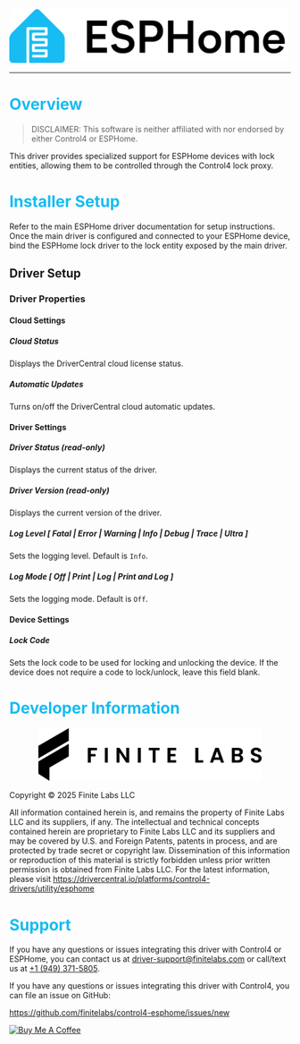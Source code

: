 [copyright]: # "Copyright 2025 Finite Labs, LLC. All rights reserved."

<style>
@media print {
   .noprint {
      visibility: hidden;
      display: none;
   }
   * {
        -webkit-print-color-adjust: exact;
        print-color-adjust: exact;
    }
}
</style>

<img alt="ESPHome" src="./images/header.png" width="500"/>

---

# <span style="color:#17BCF2">Overview</span>

<!-- #ifndef DRIVERCENTRAL -->

> DISCLAIMER: This software is neither affiliated with nor endorsed by either
> Control4 or ESPHome.

<!-- #endif -->

This driver provides specialized support for ESPHome devices with lock entities,
allowing them to be controlled through the Control4 lock proxy.

# <span style="color:#17BCF2">Installer Setup</span>

Refer to the main ESPHome driver documentation for setup instructions. Once the
main driver is configured and connected to your ESPHome device, bind the ESPHome
lock driver to the lock entity exposed by the main driver.

## Driver Setup

### Driver Properties

<!-- #ifdef DRIVERCENTRAL -->

#### Cloud Settings

##### Cloud Status

Displays the DriverCentral cloud license status.

##### Automatic Updates

Turns on/off the DriverCentral cloud automatic updates.

<!-- #endif -->

#### Driver Settings

##### Driver Status (read-only)

Displays the current status of the driver.

##### Driver Version (read-only)

Displays the current version of the driver.

##### Log Level [ Fatal | Error | Warning | **_Info_** | Debug | Trace | Ultra ]

Sets the logging level. Default is `Info`.

##### Log Mode [ **_Off_** | Print | Log | Print and Log ]

Sets the logging mode. Default is `Off`.

#### Device Settings

##### Lock Code

Sets the lock code to be used for locking and unlocking the device. If the
device does not require a code to lock/unlock, leave this field blank.

<!-- #ifdef DRIVERCENTRAL -->

# <span style="color:#17BCF2">Developer Information</span>

<p align="center">
<img alt="Finite Labs" src="./images/finite-labs-logo.png" width="400"/>
</p>

Copyright © 2025 Finite Labs LLC

All information contained herein is, and remains the property of Finite Labs LLC
and its suppliers, if any. The intellectual and technical concepts contained
herein are proprietary to Finite Labs LLC and its suppliers and may be covered
by U.S. and Foreign Patents, patents in process, and are protected by trade
secret or copyright law. Dissemination of this information or reproduction of
this material is strictly forbidden unless prior written permission is obtained
from Finite Labs LLC. For the latest information, please visit
https://drivercentral.io/platforms/control4-drivers/utility/esphome

<!-- #endif -->

# <span style="color:#17BCF2">Support</span>

<!-- #ifdef DRIVERCENTRAL -->

If you have any questions or issues integrating this driver with Control4 or
ESPHome, you can contact us at
[driver-support@finitelabs.com](mailto:driver-support@finitelabs.com) or
call/text us at [+1 (949) 371-5805](tel:+19493715805).

<!-- #else -->

If you have any questions or issues integrating this driver with Control4, you
can file an issue on GitHub:

https://github.com/finitelabs/control4-esphome/issues/new

<a href="https://www.buymeacoffee.com/derek.miller" target="_blank"><img src="https://cdn.buymeacoffee.com/buttons/v2/default-yellow.png" alt="Buy Me A Coffee" style="height: 60px !important;width: 217px !important;" ></a>

<!-- #endif -->

<div style="page-break-after: always"></div>

<!-- #embed-changelog -->
